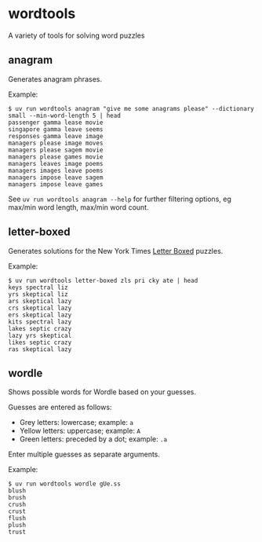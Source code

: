 # wordtools
A variety of tools for solving word puzzles


## anagram

Generates anagram phrases.

Example:
```
$ uv run wordtools anagram "give me some anagrams please" --dictionary small --min-word-length 5 | head
passenger gamma lease movie
singapore gamma leave seems
responses gamma leave image
managers please image moves
managers please sagem movie
managers please games movie
managers leaves image poems
managers images leave poems
managers impose leave sagem
managers impose leave games
```

See `uv run wordtools anagram --help` for further filtering options, eg max/min word length, max/min word count.

## letter-boxed

Generates solutions for the New York Times [Letter Boxed](https://www.nytimes.com/puzzles/letter-boxed) puzzles.

Example:
```
$ uv run wordtools letter-boxed zls pri cky ate | head
keys spectral liz
yrs skeptical liz
ars skeptical lazy
crs skeptical lazy
ers skeptical lazy
kits spectral lazy
lakes septic crazy
lazy yrs skeptical
likes septic crazy
ras skeptical lazy
```

## wordle

Shows possible words for Wordle based on your guesses.

Guesses are entered as follows:

- Grey letters: lowercase; example: `a`
- Yellow letters: uppercase; example: `A`
- Green letters: preceded by a dot; example: `.a`

Enter multiple guesses as separate arguments.

Example:
```
$ uv run wordtools wordle gUe.ss
blush
brush
crush
crust
flush
plush
trust
```